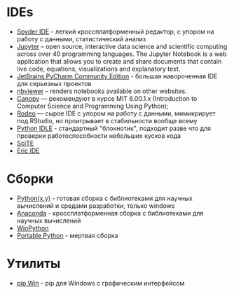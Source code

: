 # IDEs
- [Spyder IDE](https://github.com/spyder-ide) - легкий кроссплатформенный редактор, с упором на работу с данными, статистический анализ
- [Jupyter](http://jupyter.org) – open source, interactive data science and scientific computing across over 40 programming languages. The Jupyter Notebook is a web application that allows you to create and share documents that contain live code, equations, visualizations and explanatory text.
- [JetBrains PyCharm Community Edition](http://www.jetbrains.com/pycharm/) - большая навороченная IDE для серьезных проектов
- [nbviewer](http://nbviewer.jupyter.org) – renders notebooks available on other websites.
- [Canopy](https://store.enthought.com/downloads/#default) — рекомендуют в курсе MIT 6.00.1.x (Introduction to Computer Science and Programming Using Python);
- [Rodeo](http://blog.yhat.com/posts/introducing-rodeo.html) — сырое IDE с упором на работу с данными, мимикрирует под RStudio, но проигрывает в стабильности вообще всему
- [Python IDLE](https://www.python.org/downloads/) - стандартный "блокнотик", подходит разве что для проверки работоспособности небольших кусков кода
- [SciTE](http://www.scintilla.org/SciTE.html)
- [Eric IDE](http://eric-ide.python-projects.org/)

# Сборки
- [Python(x,y)](https://code.google.com/p/pythonxy/) - готовая сборка с библиотеками для научных вычислений и средами разработки, только windows
- [Anaconda](https://store.continuum.io/cshop/anaconda/) - кроссплатформенная сборка с библиотеками для научных вычислений
- [WinPython](https://sourceforge.net/projects/winpython/?source=directory)
- [Portable Python](http://portablepython.com/) - мертвая сборка


# Утилиты
- [pip Win](https://sites.google.com/site/pydatalog/python/pip-for-windows) - pip для Windows с графическим интерфейсом